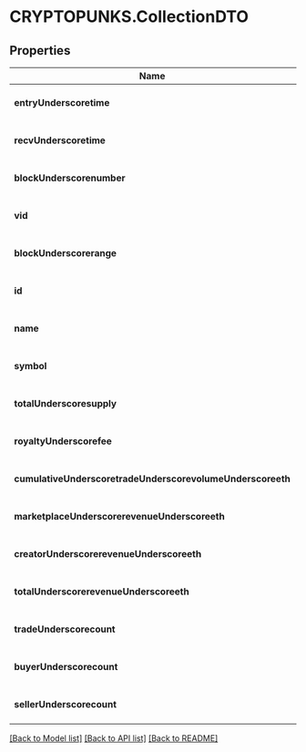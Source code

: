 # CRYPTOPUNKS.CollectionDTO

## Properties
Name | Type | Description | Notes
------------ | ------------- | ------------- | -------------
**entryUnderscoretime** | **string** |  | [optional] [default to null]
**recvUnderscoretime** | **string** |  | [optional] [default to null]
**blockUnderscorenumber** | **integer** |  | [optional] [default to null]
**vid** | **integer** |  | [optional] [default to null]
**blockUnderscorerange** | **string** |  | [optional] [default to null]
**id** | **string** |  | [optional] [default to null]
**name** | **string** |  | [optional] [default to null]
**symbol** | **string** |  | [optional] [default to null]
**totalUnderscoresupply** | **string** |  | [optional] [default to null]
**royaltyUnderscorefee** | **string** |  | [optional] [default to null]
**cumulativeUnderscoretradeUnderscorevolumeUnderscoreeth** | **string** |  | [optional] [default to null]
**marketplaceUnderscorerevenueUnderscoreeth** | **string** |  | [optional] [default to null]
**creatorUnderscorerevenueUnderscoreeth** | **string** |  | [optional] [default to null]
**totalUnderscorerevenueUnderscoreeth** | **string** |  | [optional] [default to null]
**tradeUnderscorecount** | **integer** |  | [optional] [default to null]
**buyerUnderscorecount** | **integer** |  | [optional] [default to null]
**sellerUnderscorecount** | **integer** |  | [optional] [default to null]

[[Back to Model list]](../README.md#documentation-for-models) [[Back to API list]](../README.md#documentation-for-api-endpoints) [[Back to README]](../README.md)


